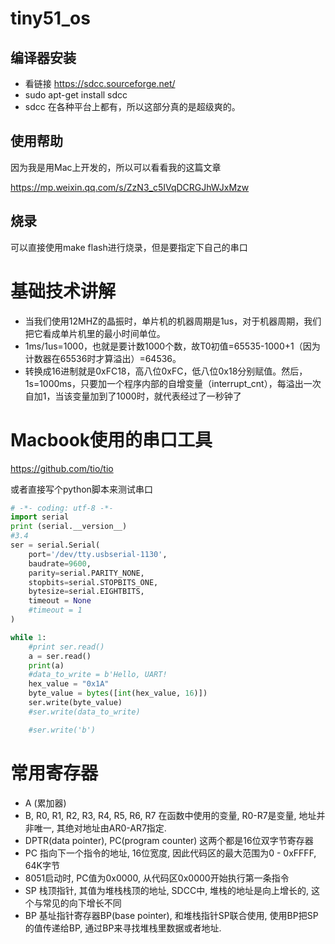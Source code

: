 # tiny51_os
## 编译器安装
- 看链接 https://sdcc.sourceforge.net/
- sudo apt-get install sdcc
- sdcc 在各种平台上都有，所以这部分真的是超级爽的。

## 使用帮助
因为我是用Mac上开发的，所以可以看看我的这篇文章

https://mp.weixin.qq.com/s/ZzN3_c5IVqDCRGJhWJxMzw

## 烧录
可以直接使用make flash进行烧录，但是要指定下自己的串口

# 基础技术讲解
- 当我们使用12MHZ的晶振时，单片机的机器周期是1us，对于机器周期，我们把它看成单片机里的最小时间单位。
- 1ms/1us=1000，也就是要计数1000个数，故T0初值=65535-1000+1（因为计数器在65536时才算溢出）=64536。
- 转换成16进制就是0xFC18，高八位0xFC，低八位0x18分别赋值。然后，1s=1000ms，只要加一个程序内部的自增变量（interrupt_cnt），每溢出一次自加1，当该变量加到了1000时，就代表经过了一秒钟了

# Macbook使用的串口工具
https://github.com/tio/tio

或者直接写个python脚本来测试串口
```python
# -*- coding: utf-8 -*-
import serial
print (serial.__version__)
#3.4
ser = serial.Serial(
    port='/dev/tty.usbserial-1130',
    baudrate=9600,
    parity=serial.PARITY_NONE,
    stopbits=serial.STOPBITS_ONE,
    bytesize=serial.EIGHTBITS,
    timeout = None
    #timeout = 1
)

while 1:
    #print ser.read()
    a = ser.read()
    print(a)
    #data_to_write = b'Hello, UART!
    hex_value = "0x1A"
    byte_value = bytes([int(hex_value, 16)])
    ser.write(byte_value)
    #ser.write(data_to_write)

    #ser.write('b')
```

# 常用寄存器
- A (累加器)
- B, R0, R1, R2, R3, R4, R5, R6, R7 在函数中使用的变量, R0-R7是变量, 地址并非唯一, 其绝对地址由AR0-AR7指定.
- DPTR(data pointer), PC(program counter) 这两个都是16位双字节寄存器
- PC 指向下一个指令的地址, 16位宽度, 因此代码区的最大范围为0 - 0xFFFF, 64K字节
- 8051启动时, PC值为0x0000, 从代码区0x0000开始执行第一条指令
- SP 栈顶指针, 其值为堆栈栈顶的地址, SDCC中, 堆栈的地址是向上增长的, 这个与常见的向下增长不同
- BP 基址指针寄存器BP(base pointer), 和堆栈指针SP联合使用, 使用BP把SP的值传递给BP, 通过BP来寻找堆栈里数据或者地址.
